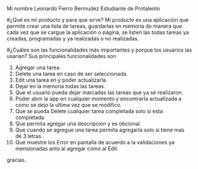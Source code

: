 Mi nombre
Leonardo Fierro Bermudez
Estudiante de Protalento

#¿Qué es mi producto y para que sirve?
Mi producto es una aplicación que permite crear una lista de tareas, guardarlas en memoria
de manera que cada vez que se cargue la aplicación o página, se listen las todas tareas ya creadas, programadas y ya realizadas o no realizadas.


#¿Cuáles son las funcionalidades más importantes y porque los usuarios las usarían?
Sus principales funcionalidades son 
1. Agregar una tarea.
2. Delete una tarea en caso de ser seleccionada.
3. Edit una tarea en y poder actualizarla.
4. Dejar en la memoria todas las tareas.
5. Que el usuario pueda dejar marcadas las tareas que ya se realizaron.
6. Poder abrir la app en cualquier momento y encontrarla actualizada a como se dejo la ultima vez que se modifico.
7. Que se pueda Delete cualquier tarea completada solo si esta completada
8. Que permita agregar una descripcion y es obcional.
9. Que cuando se agregue una tarea permita agregarla solo si tiene mas de 3 letras.
10. Que muestre los Error en pantalla de acuerdo a la validaciones ya mensionadas anto al agregar    como al Edit.


gracias.